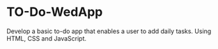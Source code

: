 # TO-Do-WedApp
 Develop a basic to-do app that enables a user to add daily tasks. Using HTML, CSS and JavaScript.
